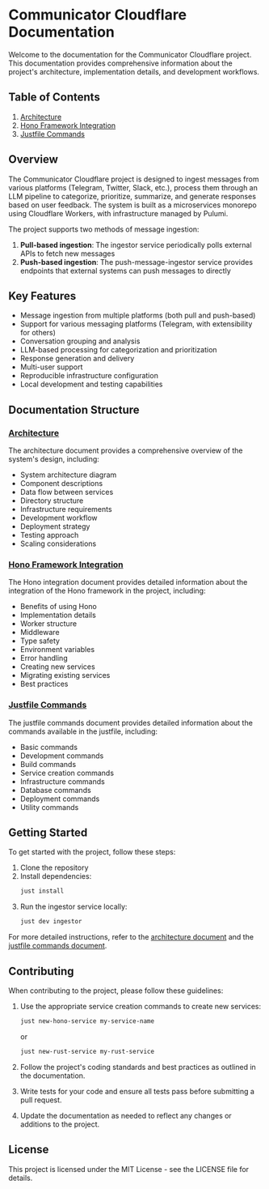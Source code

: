 # Communicator Cloudflare Documentation

Welcome to the documentation for the Communicator Cloudflare project. This documentation provides comprehensive information about the project's architecture, implementation details, and development workflows.

## Table of Contents

1. [Architecture](./architecture.md)
2. [Hono Framework Integration](./hono-integration.md)
3. [Justfile Commands](./justfile-commands.md)

## Overview

The Communicator Cloudflare project is designed to ingest messages from various platforms (Telegram, Twitter, Slack, etc.), process them through an LLM pipeline to categorize, prioritize, summarize, and generate responses based on user feedback. The system is built as a microservices monorepo using Cloudflare Workers, with infrastructure managed by Pulumi.

The project supports two methods of message ingestion:
1. **Pull-based ingestion**: The ingestor service periodically polls external APIs to fetch new messages
2. **Push-based ingestion**: The push-message-ingestor service provides endpoints that external systems can push messages to directly

## Key Features

- Message ingestion from multiple platforms (both pull and push-based)
- Support for various messaging platforms (Telegram, with extensibility for others)
- Conversation grouping and analysis
- LLM-based processing for categorization and prioritization
- Response generation and delivery
- Multi-user support
- Reproducible infrastructure configuration
- Local development and testing capabilities

## Documentation Structure

### [Architecture](./architecture.md)

The architecture document provides a comprehensive overview of the system's design, including:

- System architecture diagram
- Component descriptions
- Data flow between services
- Directory structure
- Infrastructure requirements
- Development workflow
- Deployment strategy
- Testing approach
- Scaling considerations

### [Hono Framework Integration](./hono-integration.md)

The Hono integration document provides detailed information about the integration of the Hono framework in the project, including:

- Benefits of using Hono
- Implementation details
- Worker structure
- Middleware
- Type safety
- Environment variables
- Error handling
- Creating new services
- Migrating existing services
- Best practices

### [Justfile Commands](./justfile-commands.md)

The justfile commands document provides detailed information about the commands available in the justfile, including:

- Basic commands
- Development commands
- Build commands
- Service creation commands
- Infrastructure commands
- Database commands
- Deployment commands
- Utility commands

## Getting Started

To get started with the project, follow these steps:

1. Clone the repository
2. Install dependencies:
   ```bash
   just install
   ```
3. Run the ingestor service locally:
   ```bash
   just dev ingestor
   ```

For more detailed instructions, refer to the [architecture document](./architecture.md) and the [justfile commands document](./justfile-commands.md).

## Contributing

When contributing to the project, please follow these guidelines:

1. Use the appropriate service creation commands to create new services:
   ```bash
   just new-hono-service my-service-name
   ```
   or
   ```bash
   just new-rust-service my-rust-service
   ```

2. Follow the project's coding standards and best practices as outlined in the documentation.

3. Write tests for your code and ensure all tests pass before submitting a pull request.

4. Update the documentation as needed to reflect any changes or additions to the project.

## License

This project is licensed under the MIT License - see the LICENSE file for details.